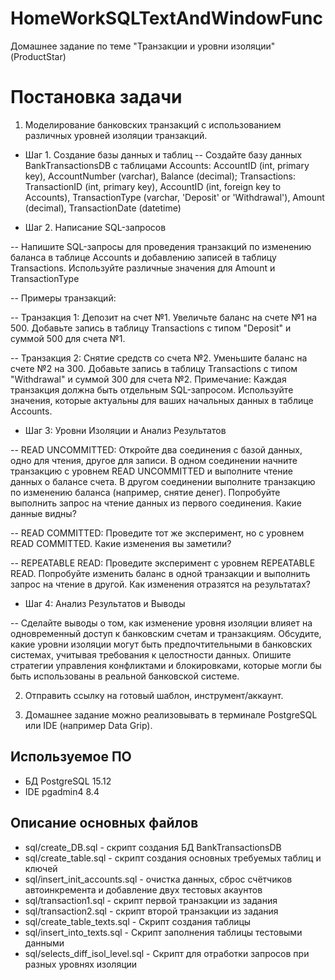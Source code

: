 ﻿# HomeWorkSQLTextAndWindowFunc
 Домашнее задание по теме "Транзакции и уровни изоляции" (ProductStar)

# Постановка задачи
1.  Моделирование банковских транзакций с использованием различных уровней изоляции транзакций.

- Шаг 1. Создание базы данных и таблиц
-- Создайте базу данных BankTransactionsDB с таблицами Accounts: AccountID (int, primary key), AccountNumber (varchar), Balance (decimal); Transactions: TransactionID (int, primary key), AccountID (int, foreign key to Accounts), TransactionType (varchar, 'Deposit' or 'Withdrawal'), Amount (decimal), TransactionDate (datetime)

- Шаг 2. Написание SQL-запросов

-- Напишите SQL-запросы для проведения транзакций по изменению баланса в таблице Accounts и добавлению записей в таблицу Transactions. Используйте различные значения для Amount и TransactionType

-- Примеры транзакций:

-- Транзакция 1:  Депозит на счет №1. Увеличьте баланс на счете №1 на 500. Добавьте запись в таблицу Transactions с типом "Deposit" и суммой 500 для счета №1.

-- Транзакция 2: Снятие средств со счета №2. Уменьшите баланс на счете №2 на 300. Добавьте запись в таблицу Transactions с типом "Withdrawal" и суммой 300 для счета №2. Примечание: Каждая транзакция должна быть отдельным SQL-запросом. Используйте значения, которые актуальны для ваших начальных данных в таблице Accounts. 

- Шаг 3: Уровни Изоляции и Анализ Результатов

-- READ UNCOMMITTED: Откройте два соединения с базой данных, одно для чтения, другое для записи. В одном соединении начните транзакцию с уровнем READ UNCOMMITTED и выполните чтение данных о балансе счета. В другом соединении выполните транзакцию по изменению баланса (например, снятие денег). Попробуйте выполнить запрос на чтение данных из первого соединения. Какие данные видны?

-- READ COMMITTED: Проведите тот же эксперимент, но с уровнем READ COMMITTED. Какие изменения вы заметили?

-- REPEATABLE READ: Проведите эксперимент с уровнем REPEATABLE READ. Попробуйте изменить баланс в одной транзакции и выполнить запрос на чтение в другой. Как изменения отразятся на результатах?

- Шаг 4: Анализ Результатов и Выводы

-- Сделайте выводы о том, как изменение уровня изоляции влияет на одновременный доступ к банковским счетам и транзакциям. Обсудите, какие уровни изоляции могут быть предпочтительными в банковских системах, учитывая требования к целостности данных. Опишите стратегии управления конфликтами и блокировками, которые могли бы быть использованы в реальной банковской системе.

2.  Отправить ссылку на готовый шаблон, инструмент/аккаунт.

3.  Домашнее задание можно реализовывать в терминале PostgreSQL или IDE (например Data Grip).
## Используемое ПО 
- БД PostgreSQL 15.12
- IDE pgadmin4 8.4
## Описание основных файлов
- sql/create_DB.sql - скрипт создания БД BankTransactionsDB
- sql/create_table.sql - скрипт создания основных требуемых таблиц и ключей
- sql/insert_init_accounts.sql - очистка данных, сброс счётчиков автоинкремента и добавление двух тестовых акаунтов
- sql/transaction1.sql - скрипт первой транзакции из задания
- sql/transaction2.sql - скрипт второй транзакции из задания
- sql/create_table_texts.sql - Скрипт создания таблицы
- sql/insert_into_texts.sql - Скрипт заполнения таблицы тестовыми данными
- sql/selects_diff_isol_level.sql - Скрипт для отработки запросов при разных уровнях изоляции

